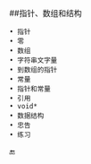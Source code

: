 ##指针、数组和结构

    • 指针
    • 零
    • 数组
    • 字符串文字量
    • 到数组的指针
    • 常量
    • 指针和常量
    • 引用
    • void*
    • 数据结构
    • 忠告
    • 练习
    
🔚
